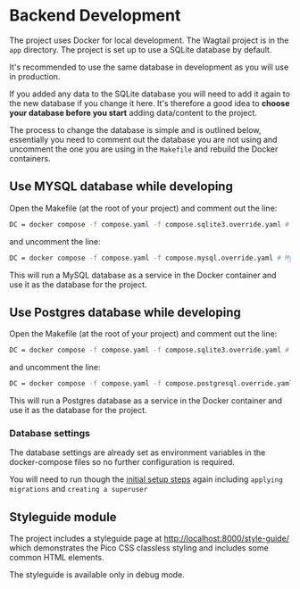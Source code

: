 # Backend Development

The project uses Docker for local development. The Wagtail project is in the `app` directory. The project is set up to use a SQLite database by default.

It's recommended to use the same database in development as you will use in production.

If you added any data to the SQLite database you will need to add it again to the new database if you change it here. It's therefore a good idea to **choose your database before you start** adding data/content to the project.

The process to change the database is simple and is outlined below, essentially you need to comment out the database you are not using and uncomment the one you are using in the `Makefile` and rebuild the Docker containers.

## Use MYSQL database while developing

Open the Makefile (at the root of your project) and comment out the line:

```bash
DC = docker compose -f compose.yaml -f compose.sqlite3.override.yaml # SQLITE Database
```

and uncomment the line:

```bash
DC = docker compose -f compose.yaml -f compose.mysql.override.yaml # MySQL Database
```

This will run a MySQL database as a service in the Docker container and use it as the database for the project.

## Use Postgres database while developing

Open the Makefile (at the root of your project) and comment out the line:

```bash
DC = docker compose -f compose.yaml -f compose.sqlite3.override.yaml # SQLITE Database
```

and uncomment the line:

```bash
DC = docker compose -f compose.yaml -f compose.postgresql.override.yaml # PostgreSQL Database
```

This will run a Postgres database as a service in the Docker container and use it as the database for the project.

### Database settings

The database settings are already set as environment variables in the docker-compose files so no further configuration is required.

You will need to run though the [initial setup steps](../README.md#getting-started) again including `applying migrations` and `creating a superuser`

## Styleguide module

The project includes a styleguide page at [http://localhost:8000/style-guide/](http://localhost:8000/style-guide/) which demonstrates the Pico CSS classless styling and includes some common HTML elements.

The styleguide is available only in debug mode.
